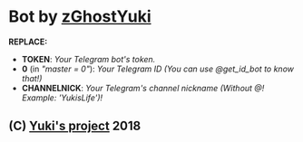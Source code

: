 # Bot by [zGhostYuki](http://telegram.me/zGhostYuki/)

**REPLACE:**
- **TOKEN**: _Your Telegram bot's token._
- **0** (in _"master = 0"_): _Your Telegram ID (You can use @get_id_bot to know that!)_
- **CHANNELNICK**: _Your Telegram's channel nickname (Without @! Example: 'YukisLife')!_


## (C) [Yuki's project](http://telegram.me/YukisProject/) 2018